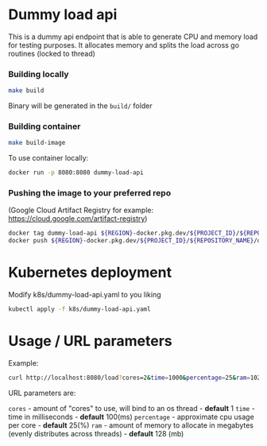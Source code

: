 # Dummy load api

This is a dummy api endpoint that is able to generate CPU and memory load for testing purposes. 
It allocates memory and splits the load across go routines (locked to thread)

### Building locally

```bash
make build
```

Binary will be generated in the `build/` folder

### Building container

```bash
make build-image
```
To use container locally:

```bash
docker run -p 8080:8080 dummy-load-api
```

### Pushing the image to your preferred repo 
(Google Cloud Artifact Registry for example: https://cloud.google.com/artifact-registry)

```bash
docker tag dummy-load-api ${REGION}-docker.pkg.dev/${PROJECT_ID}/${REPOSITORY_NAME}/dummy-load-api:latest
docker push ${REGION}-docker.pkg.dev/${PROJECT_ID}/${REPOSITORY_NAME}/dummy-api:latest
```

# Kubernetes deployment

Modify k8s/dummy-load-api.yaml to you liking
```bash
kubectl apply -f k8s/dummy-load-api.yaml
```

# Usage / URL parameters

Example: 
```bash
curl http://localhost:8080/load?cores=2&time=1000&percentage=25&ram=1024
```

URL parameters are:

`cores` - amount of "cores" to use, will bind to an os thread - **default** 1
`time` - time in milliseconds - **default** 100(ms)
`percentage` - approximate cpu usage per core - **default** 25(%)
`ram` - amount of memory to allocate in megabytes (evenly distributes across threads) - **default** 128 (mb)
